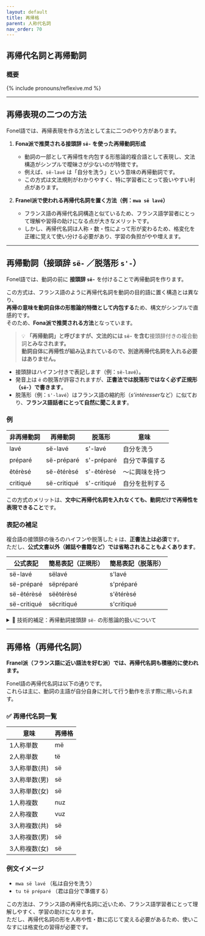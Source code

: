 ```yaml
---
layout: default
title: 再帰格
parent: 人称代名詞
nav_order: 70
---
```


## 再帰代名詞と再帰動詞

### 概要

{% include pronouns/reflexive.md %}

---

## 再帰表現の二つの方法

Fonel語では、再帰表現を作る方法として主に二つのやり方があります。

1. **Fona派で推奨される接頭辞 `së-` を使った再帰動詞形成**  
   - 動詞の一部として再帰性を内包する形態論的複合語として表現し、文法構造がシンプルで曖昧さが少ないのが特徴です。  
   - 例えば、`së-lavé` は「自分を洗う」という意味の再帰動詞です。  
   - この方式は文法規則がわかりやすく、特に学習者にとって扱いやすい利点があります。

2. **Franel派で使われる再帰代名詞を置く方法（例：`mwa së lavé`）**  
   - フランス語の再帰代名詞構造と似ているため、フランス語学習者にとって理解や習得の助けになる点が大きなメリットです。  
   - しかし、再帰代名詞は人称・数・性によって形が変わるため、格変化を正確に覚えて使い分ける必要があり、学習の負担がやや増えます。

---

## 再帰動詞（接頭辞 `së-` ／脱落形 `s'-`）

Fonel語では、動詞の前に **接頭辞 `së-`** を付けることで再帰動詞を作ります。

この方式は、フランス語のように再帰代名詞を動詞の目的語に置く構造とは異なり、  
**再帰の意味を動詞自体の形態論的特徴として内包する**ため、構文がシンプルで直感的です。  
そのため、**Fona派で推奨される方法**となっています。

> 💡 **「再帰動詞」と呼びますが、文法的には `së-` を含む**接頭辞付きの複合動詞**とみなされます。  
>  動詞自体に再帰性が組み込まれているので、別途再帰代名詞を入れる必要はありません。**

- 接頭辞はハイフン付きで表記します（例：`së-lavé`）。  
- 発音上は `ë` の脱落が許容されますが、**正書法では脱落形ではなく必ず正規形（`së-`）で書きます**。  
- 脱落形（例：`s'-lavé`）はフランス語の縮約形（*s’intéresser*など）に似ており、**フランス語話者にとって自然に聞こえます**。

### 例

| 非再帰動詞 | 再帰動詞      | 脱落形       | 意味             |
|------------|---------------|--------------|------------------|
| lavé       | së-lavé       | s'-lavé      | 自分を洗う       |
| préparé    | së-préparé    | s'-préparé   | 自分で準備する   |
| ẽtérèsé    | së-ẽtérèsé    | s'-ẽtérèsé   | 〜に興味を持つ   |
| critiqué   | së-critiqué   | s'-critiqué  | 自分を批判する   |

この方式のメリットは、**文中に再帰代名詞を入れなくても、動詞だけで再帰性を表現できること**です。

### 表記の補足

複合語の接頭辞の後ろのハイフンや脱落した `ë` は、**正書法上は必須**です。  
ただし、**公式文書以外（雑誌や書籍など）では省略されることもよくあります**。

| 公式表記      | 簡易表記（正規形）| 簡易表記（脱落形） |
|---------------|-------------------|--------------------|
| së-lavé       | sëlavé            | s'lavé             |
| së-préparé    | sëpréparé         | s'préparé          |
| së-ẽtérèsé    | sëẽtérèsé         | s'ẽtérèsé          |
| së-critiqué   | sëcritiqué        | s'critiqué         |

<details>
<summary>📌 技術的補足：再帰動詞接頭辞 <code>së-</code> の形態論的扱いについて</summary>

<p>
Fonel語の再帰動詞は動詞に接頭辞 <code>së-</code> を付けて作りますが、この接頭辞は単なる語形成の一部で、動詞の意味として再帰性を内包する複合語として扱われます。
</p>

<p>
この方式は、フランス語のように再帰代名詞を動詞の目的語位置に置く構造とは異なり、再帰の意味を動詞自体の形態論的特徴として扱うため、構文上の複雑さや曖昧さを回避しています。
</p>

<p>
その結果、Fonel語（特にFona派）では文中に再帰代名詞を入れる必要がなくなり、文法規則の予測可能性とシンプルさが向上します。
</p>

</details>

---

## 再帰格（再帰代名詞）

**Franel派（フランス語に近い語法を好む派）では、再帰代名詞も積極的に使われます。**

Fonel語の再帰代名詞は以下の通りです。  
これらは主に、動詞の主語が自分自身に対して行う動作を示す際に用いられます。

### ✅ 再帰代名詞一覧

| 意味          | 再帰格    |
|---------------|-----------|
| 1人称単数     | më        |
| 2人称単数     | të        |
| 3人称単数(共) | së        |
| 3人称単数(男) | së        |
| 3人称単数(女) | së        |
| 1人称複数     | nuz       |
| 2人称複数     | vuz       |
| 3人称複数(共) | së        |
| 3人称複数(男) | së        |
| 3人称複数(女) | së        |

### 例文イメージ

- `mwa së lavé` （私は自分を洗う）  
- `tu të préparé` （君は自分で準備する）  

この方法は、フランス語の再帰代名詞に近いため、フランス語学習者にとって理解しやすく、学習の助けになります。  
ただし、再帰代名詞の形を人称や性・数に応じて変える必要があるため、使いこなすには格変化の習得が必要です。
